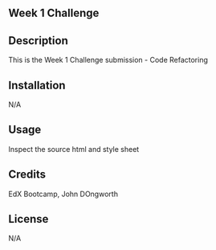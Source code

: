 ## Week 1 Challenge

## Description

This is the Week 1 Challenge submission - Code Refactoring

## Installation

N/A

## Usage

Inspect the source html and style sheet

## Credits

EdX Bootcamp, John DOngworth

## License

N/A
